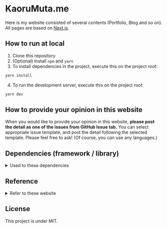 # KaoruMuta.me

Here is my website consisted of several contents (Portfolio, Blog and so on).
All pages are based on [Next.js](https://nextjs.org/).

## How to run at local

1. Clone this repository
2. (Optional) Install `npm` and `yarn`
3. To install dependencies in the project, execute this on the project root:

```bash
yarn install
```

4. To run the development server, execute this on the project root:

```bash
yarn dev
```

## How to provide your opinion in this website

When you would like to provide your opinion in this website, **please post the detail as one of the issues from GitHub Issue tab.**
You can select appropriate issue template, and post the detail following the selected template.
Please feel free to ask! (Of course, you can use any languages.)

## Dependencies (framework / library)

<details>
<summary>Used to these dependencies</summary>

- next
- react
- react-dom
- react-icons
- react-share
- tailwindcss
- gray-matter
- marked
- gtag.js
- autoprefixer
- eslint
- eslint-config-next
- eslint-config-prettier
- postcss
- prettier
- typescript
- prism.js
- babel-plugin-prismjs

</details>

## Reference

<details>
<summary>Refer to these website</summary>

- https://nextjs.org/docs
- https://tailwindcss.com/docs
- https://fwywd.com/tech/next-eslint-prettier
- https://fwywd.com/tech/next-tailwind
- https://fwywd.com/tech/next-ga-pv
- https://sunday-morning.app/posts/2020-11-22-react-share-sns
- https://jhcoder.com/2020-08-16
- https://zenn.dev/catnose99/articles/7201a6c56d3c88
- https://sunday-morning.app/posts/2020-12-15-next-js-prism-js-syntax-highlight
- https://b.0218.jp/202104021830.html
- https://imatomix.com/imatomix/notes/1637308371772

</details>

## License

This project is under MIT.
